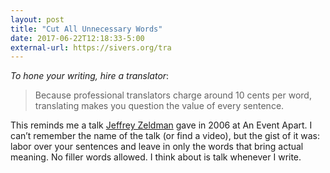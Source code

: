 ```yaml
---
layout: post
title: "Cut All Unnecessary Words"
date: 2017-06-22T12:18:33-5:00
external-url: https://sivers.org/tra
---
```


_To hone your writing, hire a translator_:

> Because professional translators charge around 10 cents per word, translating makes you question the value of every sentence.

This reminds me a talk [Jeffrey Zeldman](http://zeldman.com) gave in 2006 at  An Event Apart. I can’t remember the name of the talk (or find a video), but the gist of it was:  labor over your sentences and leave in only the words that bring actual meaning. No filler words allowed. I think about is talk whenever I write.

